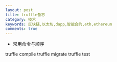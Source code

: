 ```yaml
---
layout: post
title: truffle备忘
category: 技术
keywords: 区块链,以太坊,dapp,智能合约,eth,ethereum
comments: true
---
```


- 常用命令与顺序

truffle compile
truffle migrate
truffle test
